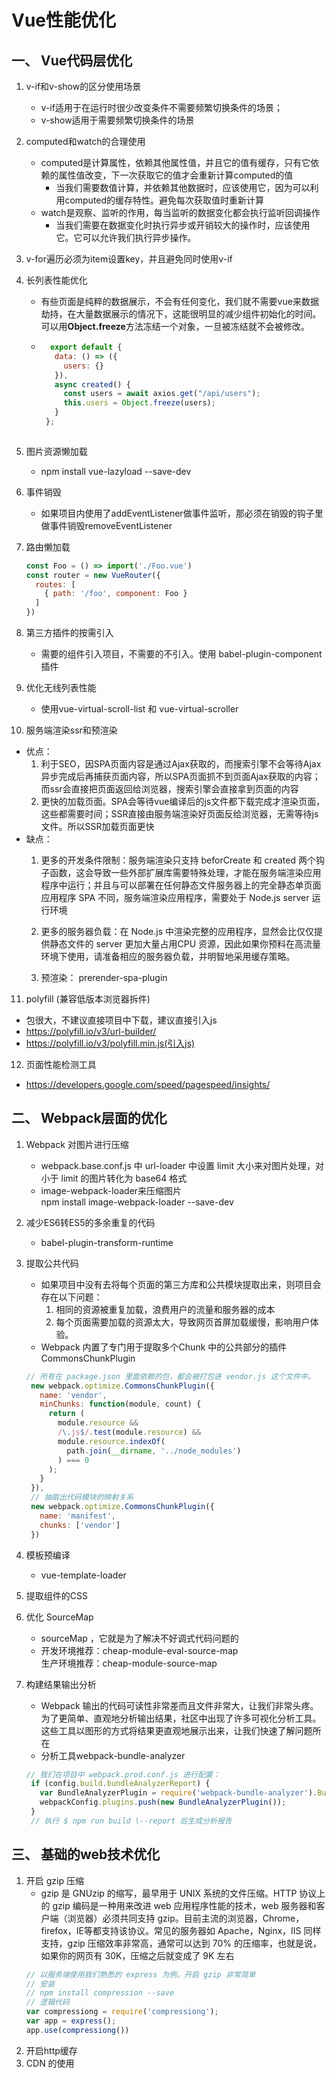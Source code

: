 # Vue性能优化

## 一、 Vue代码层优化

1. v-if和v-show的区分使用场景
   * v-if适用于在运行时很少改变条件不需要频繁切换条件的场景；
   * v-show适用于需要频繁切换条件的场景

2. computed和watch的合理使用
   * computed是计算属性，依赖其他属性值，并且它的值有缓存，只有它依赖的属性值改变，下一次获取它的值才会重新计算computed的值
      + 当我们需要数值计算，并依赖其他数据时，应该使用它，因为可以利用computed的缓存特性。避免每次获取值时重新计算
   * watch是观察、监听的作用，每当监听的数据变化都会执行监听回调操作
      + 当我们需要在数据变化时执行异步或开销较大的操作时，应该使用它。它可以允许我们执行异步操作。
3. v-for遍历必须为item设置key，并且避免同时使用v-if
4. 长列表性能优化
   * 有些页面是纯粹的数据展示，不会有任何变化，我们就不需要vue来数据劫持，在大量数据展示的情况下，这能很明显的减少组件初始化的时间。可以用**Object.freeze**方法冻结一个对象，一旦被冻结就不会被修改。
   * ```javascript
       export default {
        data: () => ({
          users: {}
        }),
        async created() {
          const users = await axios.get("/api/users");
          this.users = Object.freeze(users);
        }
      };
    
5. 图片资源懒加载
   * npm install vue-lazyload --save-dev

6. 事件销毁
   * 如果项目内使用了addEventListener做事件监听，那必须在销毁的钩子里做事件销毁removeEventListener
7. 路由懒加载
    ```javascript
    const Foo = () => import('./Foo.vue')
    const router = new VueRouter({
      routes: [
        { path: '/foo', component: Foo }
      ]
    })
8. 第三方插件的按需引入
   * 需要的组件引入项目，不需要的不引入。使用 babel-plugin-component插件
9. 优化无线列表性能
   * 使用vue-virtual-scroll-list 和 vue-virtual-scroller
10. 服务端渲染ssr和预渲染
   * 优点：
      1. 利于SEO，因SPA页面内容是通过Ajax获取的，而搜索引擎不会等待Ajax异步完成后再捕获页面内容，所以SPA页面抓不到页面Ajax获取的内容；而ssr会直接把页面返回给浏览器，搜索引擎会直接拿到页面的内容
      2. 更快的加载页面。SPA会等待vue编译后的js文件都下载完成才渲染页面，这些都需要时间；SSR直接由服务端渲染好页面反给浏览器，无需等待js文件。所以SSR加载页面更快
  * 缺点：
     1. 更多的开发条件限制：服务端渲染只支持 beforCreate 和 created 两个钩子函数，这会导致一些外部扩展库需要特殊处理，才能在服务端渲染应用程序中运行；并且与可以部署在任何静态文件服务器上的完全静态单页面应用程序 SPA 不同，服务端渲染应用程序，需要处于 Node.js server 运行环境
     2. 更多的服务器负载：在 Node.js 中渲染完整的应用程序，显然会比仅仅提供静态文件的 server 更加大量占用CPU 资源，因此如果你预料在高流量环境下使用，请准备相应的服务器负载，并明智地采用缓存策略。

    1. 预渲染： prerender-spa-plugin 
11. polyfill (兼容低版本浏览器拆件)
  * 包很大，不建议直接项目中下载，建议直接引入js
  * <https://polyfill.io/v3/url-builder/>
  * https://polyfill.io/v3/polyfill.min.js(引入js)

12. 页面性能检测工具
  * <https://developers.google.com/speed/pagespeed/insights/>

## 二、 Webpack层面的优化

1. Webpack 对图片进行压缩
   *  webpack.base.conf.js 中 url-loader 中设置 limit 大小来对图片处理，对小于 limit 的图片转化为 base64 格式
   * image-webpack-loader来压缩图片  
     npm install image-webpack-loader --save-dev
2. 减少ES6转ES5的多余重复的代码
   * babel-plugin-transform-runtime
3. 提取公共代码
   * 如果项目中没有去将每个页面的第三方库和公共模块提取出来，则项目会存在以下问题：
      1. 相同的资源被重复加载，浪费用户的流量和服务器的成本
      2. 每个页面需要加载的资源太大，导致网页首屏加载缓慢，影响用户体验。
   * Webpack 内置了专门用于提取多个Chunk 中的公共部分的插件 CommonsChunkPlugin
   ```javascript
   // 所有在 package.json 里面依赖的包，都会被打包进 vendor.js 这个文件中。
    new webpack.optimize.CommonsChunkPlugin({
      name: 'vendor',
      minChunks: function(module, count) {
        return (
          module.resource &&
          /\.js$/.test(module.resource) &&
          module.resource.indexOf(
            path.join(__dirname, '../node_modules')
          ) === 0
        );
      }
    }),
    // 抽取出代码模块的映射关系
    new webpack.optimize.CommonsChunkPlugin({
      name: 'manifest',
      chunks: ['vendor']
    })
4. 模板预编译  
   * vue-template-loader  
 
5. 提取组件的CSS
6. 优化 SourceMap
   * sourceMap ，它就是为了解决不好调式代码问题的
   * 开发环境推荐：cheap-module-eval-source-map  
     生产环境推荐：cheap-module-source-map
7. 构建结果输出分析
   * Webpack 输出的代码可读性非常差而且文件非常大，让我们非常头疼。为了更简单、直观地分析输出结果，社区中出现了许多可视化分析工具。这些工具以图形的方式将结果更直观地展示出来，让我们快速了解问题所在
   * 分析工具webpack-bundle-analyzer
   ```javascript
   // 我们在项目中 webpack.prod.conf.js 进行配置：
    if (config.build.bundleAnalyzerReport) {
      var BundleAnalyzerPlugin = require('webpack-bundle-analyzer').BundleAnalyzerPlugin;
      webpackConfig.plugins.push(new BundleAnalyzerPlugin());
    }
    // 执行 $ npm run build \--report 后生成分析报告
## 三、 基础的web技术优化
1. 开启 gzip 压缩
   * gzip 是 GNUzip 的缩写，最早用于 UNIX 系统的文件压缩。HTTP 协议上的 gzip 编码是一种用来改进 web 应用程序性能的技术，web 服务器和客户端（浏览器）必须共同支持 gzip。目前主流的浏览器，Chrome，firefox，IE等都支持该协议。常见的服务器如 Apache，Nginx，IIS 同样支持，gzip 压缩效率非常高，通常可以达到 70% 的压缩率，也就是说，如果你的网页有 30K，压缩之后就变成了 9K 左右
   ```javascript
   // 以服务端使用我们熟悉的 express 为例，开启 gzip 非常简单
   // 安装
   // npm install compression --save
   // 逻辑代码
   var compressiong = require('compressiong');
   var app = express();
   app.use(compressiong())
2. 开启http缓存
3. CDN 的使用



